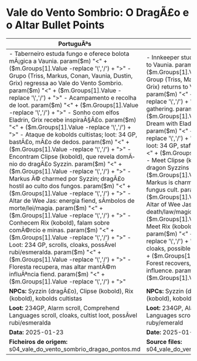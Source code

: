 ﻿# Vale do Vento Sombrio: O DragÃ£o e o Altar  Bullet Points

| PortuguÃªs                                                                                                                                                                                                                                                                                                                                                                                                                                                                                                                                                                                                                                                                                                                | English                                                                                                                                                                                                                                                                                                                                                                                                                                                                                                                                                                                                                                                                                 |
| ------------------------------------------------------------------------------------------------------------------------------------------------------------------------------------------------------------------------------------------------------------------------------------------------------------------------------------------------------------------------------------------------------------------------------------------------------------------------------------------------------------------------------------------------------------------------------------------------------------------------------------------------------------------------------------------------------------------------ | --------------------------------------------------------------------------------------------------------------------------------------------------------------------------------------------------------------------------------------------------------------------------------------------------------------------------------------------------------------------------------------------------------------------------------------------------------------------------------------------------------------------------------------------------------------------------------------------------------------------------------------------------------------------------------------- |
| - Taberneiro estuda fungo e oferece bolota mÃ¡gica a Vaunia. param($m) "<" + ($m.Groups[1].Value -replace '\\','/') + ">" - Grupo (Triss, Markus, Conan, Vaunia, Dustin, Grix) regressa ao Vale do Vento Sombrio. param($m) "<" + ($m.Groups[1].Value -replace '\\','/') + ">" - Acampamento e recolha de loot. param($m) "<" + ($m.Groups[1].Value -replace '\\','/') + ">" - Sonho com elfos Eladrin, Grix recebe inspiraÃ§Ã£o. param($m) "<" + ($m.Groups[1].Value -replace '\\','/') + ">" - Ataque de kobolds cultistas; loot: 34 GP, bastÃ£o, mÃ£o de dedos. param($m) "<" + ($m.Groups[1].Value -replace '\\','/') + ">" - Encontram Clipse (kobold), que revela domÃ­nio do dragÃ£o Syzzin. param($m) "<" + ($m.Groups[1].Value -replace '\\','/') + ">" - Markus Ã© charmed por Syzzin; dragÃ£o hostil ao culto dos fungos. param($m) "<" + ($m.Groups[1].Value -replace '\\','/') + ">" - Altar de Wee Jas: energia fiend, sÃ­mbolos de morte/lei/magia. param($m) "<" + ($m.Groups[1].Value -replace '\\','/') + ">" - Conhecem Rix (kobold), falam sobre comÃ©rcio e minas. param($m) "<" + ($m.Groups[1].Value -replace '\\','/') + ">" - Loot: 234 GP, scrolls, cloaks, possÃ­vel rubi/esmeralda. param($m) "<" + ($m.Groups[1].Value -replace '\\','/') + ">" - Floresta recupera, mas altar mantÃ©m influÃªncia fiend. param($m) "<" + ($m.Groups[1].Value -replace '\\','/') + ">"  | - Innkeeper studies fungus, gives magic acorn to Vaunia. param($m) "<" + ($m.Groups[1].Value -replace '\\','/') + ">" - Group (Triss, Markus, Conan, Vaunia, Dustin, Grix) returns to Vale do Vento Sombrio. param($m) "<" + ($m.Groups[1].Value -replace '\\','/') + ">" - Camping and loot gathering. param($m) "<" + ($m.Groups[1].Value -replace '\\','/') + ">" - Dream with Eladrin elves, Grix gets inspiration. param($m) "<" + ($m.Groups[1].Value -replace '\\','/') + ">" - Kobold cultists attack; loot: 34 GP, staff, hand of fingers. param($m) "<" + ($m.Groups[1].Value -replace '\\','/') + ">" - Meet Clipse (kobold), who reveals young dragon Syzzins rule. param($m) "<" + ($m.Groups[1].Value -replace '\\','/') + ">" - Markus is charmed by Syzzin; dragon hostile to fungus cult. param($m) "<" + ($m.Groups[1].Value -replace '\\','/') + ">" - Altar of Wee Jas: fiend energy, death/law/magic symbols. param($m) "<" + ($m.Groups[1].Value -replace '\\','/') + ">" - Meet Rix (kobold), discuss trade and mines. param($m) "<" + ($m.Groups[1].Value -replace '\\','/') + ">" - Loot: 234 GP, scrolls, cloaks, possible ruby/emerald. param($m) "<" + ($m.Groups[1].Value -replace '\\','/') + ">" - Forest recovers, but altar holds fiendish influence. param($m) "<" + ($m.Groups[1].Value -replace '\\','/') + ">"  |
| **NPCs:** Syzzin (dragÃ£o), Clipse (kobold), Rix (kobold), kobolds cultistas                                                                                                                                                                                                                                                                                                                                                                                                                                                                                                                                                                                                                                              | **NPCs:** Syzzin (dragon), Clipse (kobold), Rix (kobold), kobold cultists                                                                                                                                                                                                                                                                                                                                                                                                                                                                                                                                                                                                               |
| **Loot:** 234GP, Alarm scroll, Comprehend Languages scroll, cloaks, cultist loot, possÃ­vel rubi/esmeralda                                                                                                                                                                                                                                                                                                                                                                                                                                                                                                                                                                                                                | **Loot:** 234GP, Alarm scroll, Comprehend Languages scroll, cloaks, cultist loot, possible ruby/emerald                                                                                                                                                                                                                                                                                                                                                                                                                                                                                                                                                                                 |
| **Data:** 2025-01-23                                                                                                                                                                                                                                                                                                                                                                                                                                                                                                                                                                                                                                                                                                     | **Date:** 2025-01-23                                                                                                                                                                                                                                                                                                                                                                                                                                                                                                                                                                                                                                                                    |
| **Ficheiros de origem:** s04_vale_do_vento_sombrio_dragao_pontos.md                                                                                                                                                                                                                                                                                                                                                                                                                                                                                                                                                                                                                                                      | **Source files:** s04_vale_do_vento_sombrio_dragao_pontos.md                                                                                                                                                                                                                                                                                                                                                                                                                                                                                                                                                                                                                            |


























